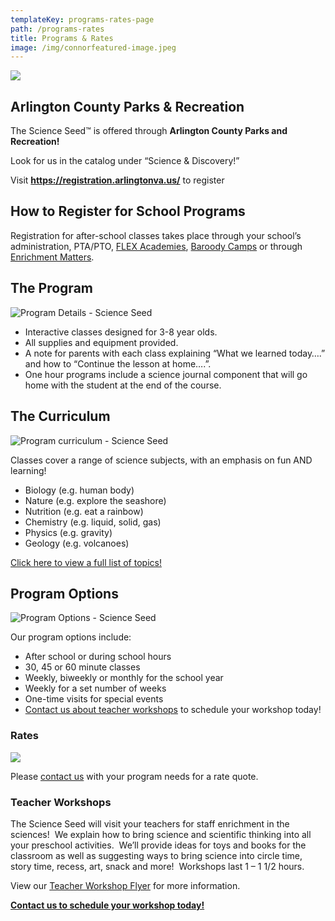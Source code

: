 ```yaml
---
templateKey: programs-rates-page
path: /programs-rates
title: Programs & Rates
image: /img/connorfeatured-image.jpeg
---
```

![](/img/connorfeatured-image.jpeg)

## Arlington County Parks & Recreation

The Science Seed™ is offered through **Arlington County Parks and Recreation!**

Look for us in the catalog under “Science & Discovery!”

Visit **<https://registration.arlingtonva.us/>** to register

## How to Register for School Programs

Registration for after-school classes takes place through your school’s administration, PTA/PTO, [FLEX Academies](https://flexacademies.com/), [Baroody Camps](https://www.baroodycamps.com/home) or through [Enrichment Matters](https://www.enrichmentmatters.com/).

## The Program

![Program Details - Science Seed](/img/rate1.jpeg)

* Interactive classes designed for 3-8 year olds.
* All supplies and equipment provided.
* A note for parents with each class explaining “What we learned today….” and how to “Continue the lesson at home….”.
* One hour programs include a science journal component that will go home with the student at the end of the course.

## The Curriculum

![Program curriculum - Science Seed](/img/rate4.jpeg)

Classes cover a range of science subjects, with an emphasis on fun AND learning!

* Biology (e.g. human body)
* Nature (e.g. explore the seashore)
* Nutrition (e.g. eat a rainbow)
* Chemistry (e.g. liquid, solid, gas)
* Physics (e.g. gravity)
* Geology (e.g. volcanoes)

[Click here to view a full list of topics!](/programs-rates "Topic List")

## Program Options

![Program Options - Science Seed](/img/rate2.jpeg)

Our program options include:

* After school or during school hours
* 30, 45 or 60 minute classes
* Weekly, biweekly or monthly for the school year
* Weekly for a set number of weeks
* One-time visits for special events
* [Contact us about teacher workshops](/contact "Teacher workshops") to schedule your workshop today!

### Rates

![](/img/rates-magnifying-glass.jpeg)

Please [contact us](/contact "Contact Us") with your program needs for a rate quote.

### **Teacher Workshops**

The Science Seed will visit your teachers for staff enrichment in the sciences!  We explain how to bring science and scientific thinking into all your preschool activities.  We’ll provide ideas for toys and books for the classroom as well as suggesting ways to bring science into circle time, story time, recess, art, snack and more!  Workshops last 1 – 1 1/2 hours.

View our [Teacher Workshop Flyer](/The-Science-Seed-Teacher-Training-Flyer.pdf) for more information.

**[Contact us to schedule your workshop today!](/contact "Contact Us")**